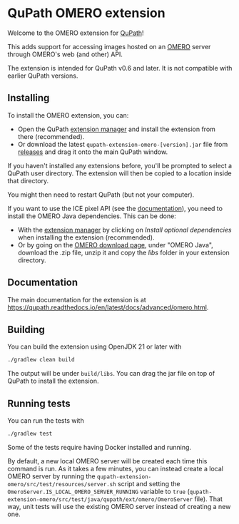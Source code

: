 # QuPath OMERO extension

Welcome to the OMERO extension for [QuPath](http://qupath.github.io)!

This adds support for accessing images hosted on an [OMERO](https://www.openmicroscopy.org/omero/) 
server through OMERO's web (and other) API.

The extension is intended for QuPath v0.6 and later.
It is not compatible with earlier QuPath versions.

## Installing

To install the OMERO extension, you can:
* Open the QuPath [extension manager](https://qupath.readthedocs.io/en/latest/docs/intro/extensions.html#managing-extensions-with-the-extension-manager) and install the extension from there (recommended).
* Or download the latest `qupath-extension-omero-[version].jar` file from [releases](https://github.com/qupath/qupath-extension-omero/releases) and drag it onto the main QuPath window.

If you haven't installed any extensions before, you'll be prompted to select a QuPath user directory.
The extension will then be copied to a location inside that directory.

You might then need to restart QuPath (but not your computer).

If you want to use the ICE pixel API (see the [documentation](https://qupath.readthedocs.io/en/stable/docs/advanced/omero.html#opening-omero-images)), you need to install the OMERO Java dependencies. This can be done:
* With the [extension manager](https://qupath.readthedocs.io/en/latest/docs/intro/extensions.html#managing-extensions-with-the-extension-manager) by clicking on *Install optional dependencies* when installing the extension (recommended).
* Or by going on the [OMERO download page](https://www.openmicroscopy.org/omero/downloads/), under "OMERO Java", download the .zip file, unzip it and copy the *libs* folder in your extension directory.

## Documentation

The main documentation for the extension is at https://qupath.readthedocs.io/en/latest/docs/advanced/omero.html.

## Building

You can build the extension using OpenJDK 21 or later with

```bash
./gradlew clean build
```

The output will be under `build/libs`.
You can drag the jar file on top of QuPath to install the extension.

## Running tests

You can run the tests with

```bash
./gradlew test
```

Some of the tests require having Docker installed and running.

By default, a new local OMERO server will be created each time this command is run. As it takes
a few minutes, you can instead create a local OMERO server by running the
`qupath-extension-omero/src/test/resources/server.sh` script and setting the
`OmeroServer.IS_LOCAL_OMERO_SERVER_RUNNING` variable to `true`
(`qupath-extension-omero/src/test/java/qupath/ext/omero/OmeroServer` file).
That way, unit tests will use the existing OMERO server instead of creating a new one.
